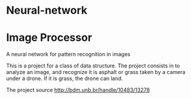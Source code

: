 # Neural-network
# Image Processor

A neural network for pattern recognition in images



  This is a project for a class of data structure. The project consists in to analyze an image, and recognize it is asphalt or grass
taken by a camera under a drone. If it is grass, the drone can land.

The project source http://bdm.unb.br/handle/10483/13278
